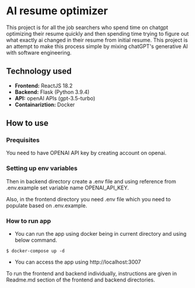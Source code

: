 # AI resume optimizer

This project is for all the job searchers who spend time on chatgpt optimizing their resume quickly and then spending time trying to figure out what exactly ai changed in their resume from initial resume. This project is an attempt to make this process simple by mixing chatGPT's generative AI with software engineering.

## Technology used
- **Frontend:** ReactJS 18.2
- **Backend:** Flask (Python 3.9.4)
- **API:** openAI APIs (gpt-3.5-turbo)
- **Containariztion:** Docker

## How to use

### Prequisites
You need to have OPENAI API key by creating account on openai. 

### Setting up env variables
Then in backend directory create a .env file and using reference from .env.example set variable name OPENAI_API_KEY.

Also, in the frontend directory you need .env file which you need to populate based on .env.example.

### How to run app
- You can run the app using docker being in current directory and using below command.
```shell 
$ docker-compose up -d 
```
- You can access the app using http://localhost:3007

To run the frontend and backend individually, instructions are given in Readme.md section of the frontend and backend directories.

